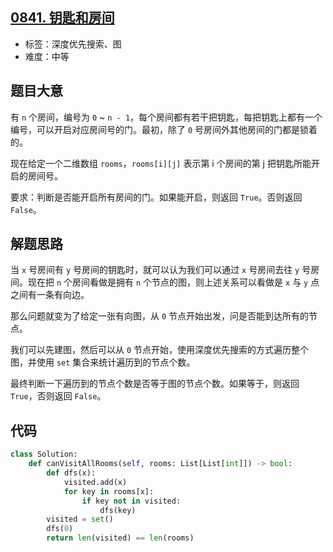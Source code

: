 ## [0841. 钥匙和房间](https://leetcode-cn.com/problems/keys-and-rooms/)

- 标签：深度优先搜索、图
- 难度：中等

## 题目大意

有 `n` 个房间，编号为 `0` ~ `n - 1`，每个房间都有若干把钥匙，每把钥匙上都有一个编号，可以开启对应房间号的门。最初，除了 `0` 号房间外其他房间的门都是锁着的。

现在给定一个二维数组 `rooms`，`rooms[i][j]` 表示第 i 个房间的第 j 把钥匙所能开启的房间号。

要求：判断是否能开启所有房间的门。如果能开启，则返回 `True`。否则返回 `False`。

## 解题思路

当 `x` 号房间有 `y` 号房间的钥匙时，就可以认为我们可以通过 `x` 号房间去往 `y` 号房间。现在把 `n` 个房间看做是拥有 `n` 个节点的图，则上述关系可以看做是 `x` 与 `y` 点之间有一条有向边。

那么问题就变为了给定一张有向图，从 `0` 节点开始出发，问是否能到达所有的节点。

我们可以先建图，然后可以从 `0` 节点开始，使用深度优先搜索的方式遍历整个图，并使用 `set` 集合来统计遍历到的节点个数。

最终判断一下遍历到的节点个数是否等于图的节点个数。如果等于，则返回 `True`，否则返回 `False`。

## 代码

```Python
class Solution:
    def canVisitAllRooms(self, rooms: List[List[int]]) -> bool:
        def dfs(x):
            visited.add(x)
            for key in rooms[x]:
                if key not in visited:
                    dfs(key)
        visited = set()
        dfs(0)
        return len(visited) == len(rooms)
```

